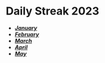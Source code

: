 # Daily Streak 2023

- ***[January](./01.Jan/)***
- ***[February](./02.Feb/)***
- ***[March](./03.mar/)***
- ***[April](./04.April/)***
- ***[May](./05.may/)***
